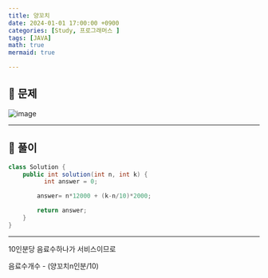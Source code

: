 ```yaml
---
title: 양꼬치
date: 2024-01-01 17:00:00 +0900
categories: [Study, 프로그래머스 ]
tags: [JAVA]
math: true
mermaid: true

---
```

## **📃 문제**

![image](https://github.com/ararp1006/Algorithm/assets/130068083/b6f3912e-a202-418f-b6c2-508352890cc1)


<hr>

## **🔨 풀이**

```java
class Solution {
    public int solution(int n, int k) {
          int answer = 0;

        answer= n*12000 + (k-n/10)*2000;

        return answer;
    }
}
```
<hr>

10인분당 음료수하나가 서비스이므로 

음료수개수 - (양꼬치n인분/10)